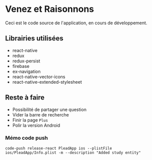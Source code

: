 # Venez et Raisonnons

Ceci est le code source de l'application, en cours de développement.

## Librairies utilisées
- react-native
- redux
- redux-persist
- firebase
- ex-navigation
- react-native-vector-icons
- react-native-extended-stylesheet

## Reste à faire
- Possibilité de partager une question
- Vider la barre de recherche
- Finir la page `Plus`
- Polir la version Android

### Mémo code push
`code-push release-react PleadApp ios --plistFile ios/PleadApp/Info.plist -m --description "Added study entity"`
